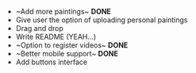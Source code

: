 - ~Add more paintings~ **DONE**
- Give user the option of uploading personal paintings
- Drag and drop
- Write README (YEAH...)
- ~Option to register videos~ **DONE**
- ~Better mobile support~ **DONE**
- Add buttons interface
